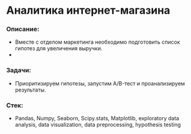 # Аналитика интернет-магазина

### Описание:
* Вместе с отделом маркетинга необходимо подготовить список гипотез для увеличения выручки. 
*
### Задачи:
* Приоритизируем гипотезы, запустим A/B-тест и проанализируем результаты.

### Стек:
* Pandas, Numpy, Seaborn, Scipy.stats, Matplotlib, exploratory data analysis, data visualization, data preprocessing, hypothesis testing


